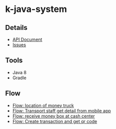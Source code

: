 # k-java-system

## Details
* [API Document](https://github.com/NoppohnSup/k-java-system/wiki/API-Document)
* [Issues](https://github.com/NoppohnSup/k-java-system/projects/1)

## Tools
- Java 8
- Gradle

## Flow
* [Flow: location of money truck](https://github.com/NoppohnSup/k-java-system/wiki/Flow:-location-of-money-truck)
* [Flow: Transport staff get detail from mobile app](https://github.com/NoppohnSup/k-java-system/wiki/Flow:-Transport-staff-get-detail-from-mobile-app)
* [Flow: receive money box at cash center](https://github.com/NoppohnSup/k-java-system/wiki/Flow:-Transport-staff-get-detail-from-mobile-app)
* [Flow: Create transaction and get qr code](https://github.com/NoppohnSup/k-java-system/wiki/Flow:-Create-transaction-and-get-qr-code)


